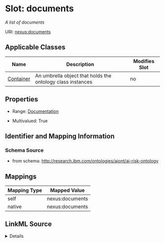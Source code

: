 

# Slot: documents


_A list of documents_





URI: [nexus:documents](http://research.ibm.com/ontologies/aiont/documents)



<!-- no inheritance hierarchy -->





## Applicable Classes

| Name | Description | Modifies Slot |
| --- | --- | --- |
| [Container](Container.md) | An umbrella object that holds the ontology class instances |  no  |







## Properties

* Range: [Documentation](Documentation.md)

* Multivalued: True





## Identifier and Mapping Information







### Schema Source


* from schema: http://research.ibm.com/ontologies/aiont/ai-risk-ontology




## Mappings

| Mapping Type | Mapped Value |
| ---  | ---  |
| self | nexus:documents |
| native | nexus:documents |




## LinkML Source

<details>
```yaml
name: documents
description: A list of documents
from_schema: http://research.ibm.com/ontologies/aiont/ai-risk-ontology
rank: 1000
alias: documents
owner: Container
domain_of:
- Container
range: Documentation
multivalued: true
inlined: true
inlined_as_list: true

```
</details>